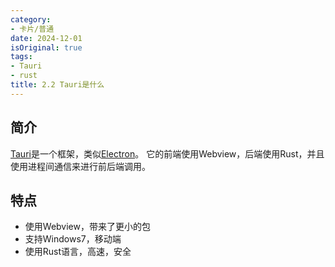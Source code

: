```yaml
---
category:
- 卡片/普通
date: 2024-12-01
isOriginal: true
tags:
- Tauri
- rust
title: 2.2 Tauri是什么
---
```

## 简介
[Tauri](https://tauri.app/)是一个框架，类似[Electron](Electron)。
它的前端使用Webview，后端使用Rust，并且使用进程间通信来进行前后端调用。
## 特点
- 使用Webview，带来了更小的包
- 支持Windows7，移动端
- 使用Rust语言，高速，安全
